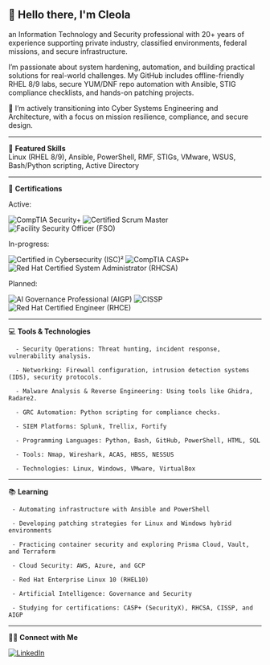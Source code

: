 ## 👋 Hello there, I'm Cleola

an Information Technology and Security professional with 20+ years of experience supporting private industry, classified environments, federal missions, and secure infrastructure.

I’m passionate about system hardening, automation, and building practical solutions for real-world challenges. My GitHub includes offline-friendly RHEL 8/9 labs, secure YUM/DNF repo automation with Ansible, STIG compliance checklists, and hands-on patching projects.



🚀 I’m actively transitioning into Cyber Systems Engineering and Architecture, with a focus on mission resilience, compliance, and secure design.

---

📂 **Featured Skills**  
Linux (RHEL 8/9), Ansible, PowerShell, RMF, STIGs, VMware, WSUS, Bash/Python scripting, Active Directory

---

💼 **Certifications**   

Active:

![CompTIA Security+](https://img.shields.io/badge/CompTIA%20Security%2B-CE-red?style=for-the-badge&logo=comptia&logoColor=white)
![Certified Scrum Master](https://img.shields.io/badge/Scrum%20Master-CSM-brightgreen?style=for-the-badge&logo=scrumalliance&logoColor=white)
![Facility Security Officer (FSO)](https://img.shields.io/badge/Facility%20Security%20Officer%20(FSO)-Possessing-003087?style=for-the-badge&logo=unitedstatesdepartmentofdefense&logoColor=white)


In-progress:

![Certified in Cybersecurity (ISC)²](https://img.shields.io/badge/ISC²%20Certified%20in%20Cybersecurity-informational?style=for-the-badge&logo=isc2&logoColor=white)
![CompTIA CASP+](https://img.shields.io/badge/CompTIA%20CASP%2B%20(Security%20X)-red?style=for-the-badge&logo=comptia&logoColor=white)
![Red Hat Certified System Administrator (RHCSA)](https://img.shields.io/badge/Red%20Hat%20Certified%20System%20Administrator%20(RHCSA)-EE0000?style=for-the-badge&logo=redhat&logoColor=white)


Planned:

![AI Governance Professional (AIGP)](https://img.shields.io/badge/AI%20Governance%20Professional%20(AIGP)-yellow?style=for-the-badge&logo=openai&logoColor=black)
![CISSP](https://img.shields.io/badge/CISSP-004B50?style=for-the-badge&logo=isc2&logoColor=white)
![Red Hat Certified Engineer (RHCE)](https://img.shields.io/badge/Red%20Hat%20Certified%20Engineer%20(RHCE)-EE0000?style=for-the-badge&logo=redhat&logoColor=white)


---

💻 **Tools & Technologies**


      - Security Operations: Threat hunting, incident response, vulnerability analysis.

      - Networking: Firewall configuration, intrusion detection systems (IDS), security protocols.

      - Malware Analysis & Reverse Engineering: Using tools like Ghidra, Radare2.

      - GRC Automation: Python scripting for compliance checks.

      - SIEM Platforms: Splunk, Trellix, Fortify

      - Programming Languages: Python, Bash, GitHub, PowerShell, HTML, SQL

      - Tools: Nmap, Wireshark, ACAS, HBSS, NESSUS

      - Technologies: Linux, Windows, VMware, VirtualBox

---       


📚 **Learning**

     - Automating infrastructure with Ansible and PowerShell

     - Developing patching strategies for Linux and Windows hybrid environments

     - Practicing container security and exploring Prisma Cloud, Vault, and Terraform

     - Cloud Security: AWS, Azure, and GCP

     - Red Hat Enterprise Linux 10 (RHEL10)
      
     - Artificial Intelligence: Governance and Security

     - Studying for certifications: CASP+ (SecurityX), RHCSA, CISSP, and AIGP

---

🤝🏾 **Connect with Me**  

[![LinkedIn](https://img.shields.io/badge/LinkedIn-0077B5?style=for-the-badge&logo=linkedin&logoColor=white)](https://www.linkedin.com/in/cleola-bostic/)


<!--
**cbostic25/cbostic25** is a ✨ _special_ ✨ repository because its `README.md` (this file) appears on your GitHub profile.


